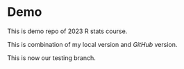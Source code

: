 # Demo

This is demo repo of 2023 R stats course.

This is combination of my local version and _GitHub_ version. 

This is now our testing branch.
